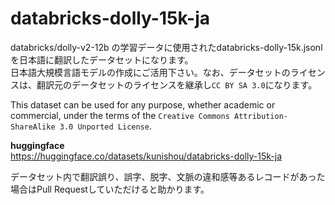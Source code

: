 # databricks-dolly-15k-ja

databricks/dolly-v2-12b の学習データに使用されたdatabricks-dolly-15k.jsonl を日本語に翻訳したデータセットになります。  
日本語大規模言語モデルの作成にご活用下さい。なお、データセットのライセンスは、翻訳元のデータセットのライセンスを継承し`CC BY SA 3.0`になります。

This dataset can be used for any purpose, whether academic or commercial, under the terms of the `Creative Commons Attribution-ShareAlike 3.0 Unported License`.

**huggingface**  
https://huggingface.co/datasets/kunishou/databricks-dolly-15k-ja

データセット内で翻訳誤り、誤字、脱字、文脈の違和感等あるレコードがあった場合はPull Requestしていただけると助かります。
